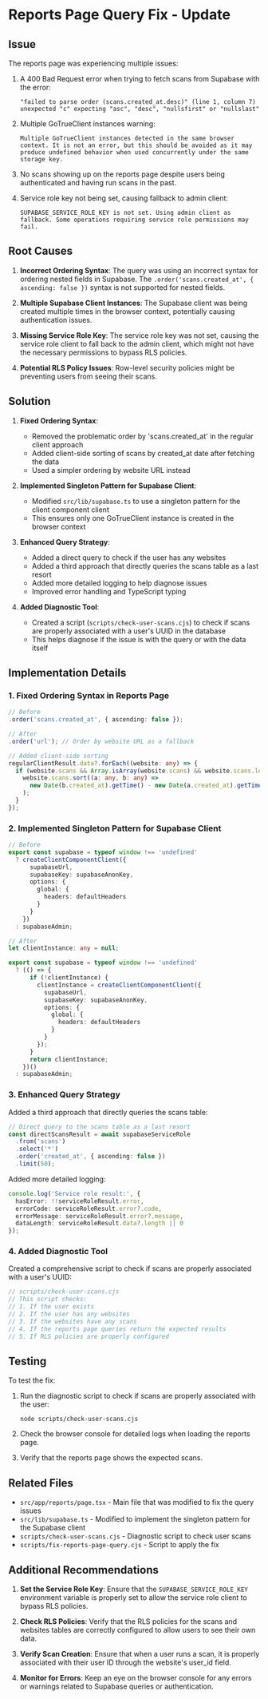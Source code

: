 # Reports Page Query Fix - Update

## Issue
The reports page was experiencing multiple issues:

1. A 400 Bad Request error when trying to fetch scans from Supabase with the error:
   ```
   "failed to parse order (scans.created_at.desc)" (line 1, column 7)
   unexpected "c" expecting "asc", "desc", "nullsfirst" or "nullslast"
   ```

2. Multiple GoTrueClient instances warning:
   ```
   Multiple GoTrueClient instances detected in the same browser context. It is not an error, but this should be avoided as it may produce undefined behavior when used concurrently under the same storage key.
   ```

3. No scans showing up on the reports page despite users being authenticated and having run scans in the past.

4. Service role key not being set, causing fallback to admin client:
   ```
   SUPABASE_SERVICE_ROLE_KEY is not set. Using admin client as fallback. Some operations requiring service role permissions may fail.
   ```

## Root Causes

1. **Incorrect Ordering Syntax**: The query was using an incorrect syntax for ordering nested fields in Supabase. The `.order('scans.created_at', { ascending: false })` syntax is not supported for nested fields.

2. **Multiple Supabase Client Instances**: The Supabase client was being created multiple times in the browser context, potentially causing authentication issues.

3. **Missing Service Role Key**: The service role key was not set, causing the service role client to fall back to the admin client, which might not have the necessary permissions to bypass RLS policies.

4. **Potential RLS Policy Issues**: Row-level security policies might be preventing users from seeing their scans.

## Solution

1. **Fixed Ordering Syntax**:
   - Removed the problematic order by 'scans.created_at' in the regular client approach
   - Added client-side sorting of scans by created_at date after fetching the data
   - Used a simpler ordering by website URL instead

2. **Implemented Singleton Pattern for Supabase Client**:
   - Modified `src/lib/supabase.ts` to use a singleton pattern for the client component client
   - This ensures only one GoTrueClient instance is created in the browser context

3. **Enhanced Query Strategy**:
   - Added a direct query to check if the user has any websites
   - Added a third approach that directly queries the scans table as a last resort
   - Added more detailed logging to help diagnose issues
   - Improved error handling and TypeScript typing

4. **Added Diagnostic Tool**:
   - Created a script (`scripts/check-user-scans.cjs`) to check if scans are properly associated with a user's UUID in the database
   - This helps diagnose if the issue is with the query or with the data itself

## Implementation Details

### 1. Fixed Ordering Syntax in Reports Page

```typescript
// Before
.order('scans.created_at', { ascending: false });

// After
.order('url'); // Order by website URL as a fallback

// Added client-side sorting
regularClientResult.data?.forEach((website: any) => {
  if (website.scans && Array.isArray(website.scans) && website.scans.length > 1) {
    website.scans.sort((a: any, b: any) => 
      new Date(b.created_at).getTime() - new Date(a.created_at).getTime()
    );
  }
});
```

### 2. Implemented Singleton Pattern for Supabase Client

```typescript
// Before
export const supabase = typeof window !== 'undefined'
  ? createClientComponentClient({
      supabaseUrl,
      supabaseKey: supabaseAnonKey,
      options: {
        global: {
          headers: defaultHeaders
        }
      }
    })
  : supabaseAdmin;

// After
let clientInstance: any = null;

export const supabase = typeof window !== 'undefined'
  ? (() => {
      if (!clientInstance) {
        clientInstance = createClientComponentClient({
          supabaseUrl,
          supabaseKey: supabaseAnonKey,
          options: {
            global: {
              headers: defaultHeaders
            }
          }
        });
      }
      return clientInstance;
    })()
  : supabaseAdmin;
```

### 3. Enhanced Query Strategy

Added a third approach that directly queries the scans table:

```typescript
// Direct query to the scans table as a last resort
const directScansResult = await supabaseServiceRole
  .from('scans')
  .select('*')
  .order('created_at', { ascending: false })
  .limit(50);
```

Added more detailed logging:

```typescript
console.log('Service role result:', {
  hasError: !!serviceRoleResult.error,
  errorCode: serviceRoleResult.error?.code,
  errorMessage: serviceRoleResult.error?.message,
  dataLength: serviceRoleResult.data?.length || 0
});
```

### 4. Added Diagnostic Tool

Created a comprehensive script to check if scans are properly associated with a user's UUID:

```javascript
// scripts/check-user-scans.cjs
// This script checks:
// 1. If the user exists
// 2. If the user has any websites
// 3. If the websites have any scans
// 4. If the reports page queries return the expected results
// 5. If RLS policies are properly configured
```

## Testing

To test the fix:

1. Run the diagnostic script to check if scans are properly associated with the user:
   ```
   node scripts/check-user-scans.cjs
   ```

2. Check the browser console for detailed logs when loading the reports page.

3. Verify that the reports page shows the expected scans.

## Related Files

- `src/app/reports/page.tsx` - Main file that was modified to fix the query issues
- `src/lib/supabase.ts` - Modified to implement the singleton pattern for the Supabase client
- `scripts/check-user-scans.cjs` - Diagnostic script to check user scans
- `scripts/fix-reports-page-query.cjs` - Script to apply the fix

## Additional Recommendations

1. **Set the Service Role Key**: Ensure that the `SUPABASE_SERVICE_ROLE_KEY` environment variable is properly set to allow the service role client to bypass RLS policies.

2. **Check RLS Policies**: Verify that the RLS policies for the scans and websites tables are correctly configured to allow users to see their own data.

3. **Verify Scan Creation**: Ensure that when a user runs a scan, it is properly associated with their user ID through the website's user_id field.

4. **Monitor for Errors**: Keep an eye on the browser console for any errors or warnings related to Supabase queries or authentication.